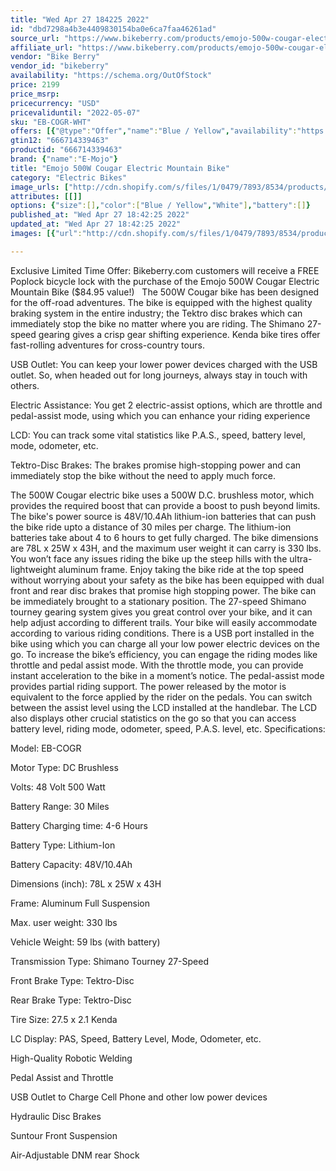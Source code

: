 ```yaml
---
title: "Wed Apr 27 184225 2022"
id: "dbd7298a4b3e4409830154ba0e6ca7faa46261ad"
source_url: "https://www.bikeberry.com/products/emojo-500w-cougar-electric-mountain-bike"
affiliate_url: "https://www.bikeberry.com/products/emojo-500w-cougar-electric-mountain-bike?rfsn=6482684.8a9816&amp;utm_source=refersion&amp;utm_medium=affiliate&amp;utm_campaign=6482684.8a9816"
vendor: "Bike Berry"
vendor_id: "bikeberry"
availability: "https://schema.org/OutOfStock"
price: 2199
price_msrp: 
pricecurrency: "USD"
pricevaliduntil: "2022-05-07"
sku: "EB-COGR-WHT"
offers: [{"@type":"Offer","name":"Blue / Yellow","availability":"https://schema.org/OutOfStock","price":2199,"priceCurrency":"USD","priceValidUntil":"2022-05-07","sku":"EB-COGR-BY","url":"/products/emojo-500w-cougar-electric-mountain-bike?variant=36864311197862"},{"@type":"Offer","name":"White","availability":"https://schema.org/OutOfStock","price":2199,"priceCurrency":"USD","priceValidUntil":"2022-05-07","sku":"EB-COGR-WHT","url":"/products/emojo-500w-cougar-electric-mountain-bike?variant=36864311230630"}]
gtin12: "666714339463"
productid: "666714339463"
brand: {"name":"E-Mojo"}
title: "Emojo 500W Cougar Electric Mountain Bike"
category: "Electric Bikes"
image_urls: ["http://cdn.shopify.com/s/files/1/0479/7893/8534/products/bike2.png?v=1645733502"]
attributes: [[]]
options: {"size":[],"color":["Blue / Yellow","White"],"battery":[]}
published_at: "Wed Apr 27 18:42:25 2022"
updated_at: "Wed Apr 27 18:42:25 2022"
images: [{"url":"http://cdn.shopify.com/s/files/1/0479/7893/8534/products/bike2.png?v=1645733502","path":"full/9f4c13cc86553da82e1757a40e7572ea35364e73.jpg","checksum":"e7fbc377f7e125d6c984c0d0e8742780","status":"downloaded"}]

---
```

Exclusive Limited Time Offer: Bikeberry.com customers will receive a FREE Poplock bicycle lock with the purchase of the Emojo 500W Cougar Electric Mountain Bike ($84.95 value!)
 
The 500W Cougar bike has been designed for the off-road adventures. The bike is equipped with the highest quality braking system in the entire industry; the Tektro disc brakes which can immediately stop the bike no matter where you are riding. The Shimano 27-speed gearing gives a crisp gear shifting experience. Kenda bike tires offer fast-rolling adventures for cross-country tours.


USB Outlet: You can keep your lower power devices charged with the USB outlet. So, when headed out for long journeys, always stay in touch with others.


Electric Assistance: You get 2 electric-assist options, which are throttle and pedal-assist mode, using which you can enhance your riding experience


LCD: You can track some vital statistics like P.A.S., speed, battery level, mode, odometer, etc.


Tektro-Disc Brakes: The brakes promise high-stopping power and can immediately stop the bike without the need to apply much force.


The 500W Cougar electric bike uses a 500W D.C. brushless motor, which provides the required boost that can provide a boost to push beyond limits. The bike's power source is 48V/10.4Ah lithium-ion batteries that can push the bike ride upto a distance of 30 miles per charge. The lithium-ion batteries take about 4 to 6 hours to get fully charged.
The bike dimensions are 78L x 25W x 43H, and the maximum user weight it can carry is 330 lbs. You won’t face any issues riding the bike up the steep hills with the ultra-lightweight aluminum frame. Enjoy taking the bike ride at the top speed without worrying about your safety as the bike has been equipped with dual front and rear disc brakes that promise high stopping power. The bike can be immediately brought to a stationary position.
The 27-speed Shimano tourney gearing system gives you great control over your bike, and it can help adjust according to different trails. Your bike will easily accommodate according to various riding conditions. There is a USB port installed in the bike using which you can charge all your low power electric devices on the go.
To increase the bike’s efficiency, you can engage the riding modes like throttle and pedal assist mode. With the throttle mode, you can provide instant acceleration to the bike in a moment’s notice. The pedal-assist mode provides partial riding support. The power released by the motor is equivalent to the force applied by the rider on the pedals. You can switch between the assist level using the LCD installed at the handlebar.
The LCD also displays other crucial statistics on the go so that you can access battery level, riding mode, odometer, speed, P.A.S. level, etc.
Specifications: 


Model: EB-COGR


Motor Type: DC Brushless


Volts: 48 Volt 500 Watt


Battery Range: 30 Miles


Battery Charging time: 4-6 Hours


Battery Type: Lithium-Ion


Battery Capacity: 48V/10.4Ah


Dimensions (inch): 78L x 25W x 43H


Frame: Aluminum Full Suspension


Max. user weight: 330 lbs


Vehicle Weight: 59 lbs (with battery)


Transmission Type: Shimano Tourney 27-Speed


Front Brake Type: Tektro-Disc


Rear Brake Type: Tektro-Disc


Tire Size: 27.5 x 2.1 Kenda


LC Display: PAS, Speed, Battery Level, Mode, Odometer, etc.


High-Quality Robotic Welding


Pedal Assist and Throttle


USB Outlet to Charge Cell Phone and other low power devices


Hydraulic Disc Brakes


Suntour Front Suspension


Air-Adjustable DNM rear Shock


